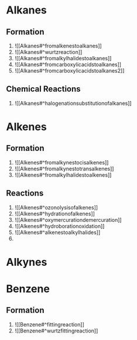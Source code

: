 # Alkanes

## Formation

1. ![[Alkanes#^fromalkenestoalkanes]]
2. ![[Alkanes#^wurtzreaction]]
3.  ![[Alkanes#^fromalkylhalidestoalkanes]]
4.  ![[Alkanes#^fromcarboxylicacidstoalkanes]]
 5. ![[Alkanes#^fromcarboxylicacidstoalkanes2]]

## Chemical Reactions

1. ![[Alkanes#^halogenationsubstitutionofalkanes]]
# Alkenes
## Formation

1.  ![[Alkenes#^fromalkynestocisalkenes]]
2. ![[Alkenes#^fromalkynestotransalkenes]]
3. ![[Alkenes#^fromalkylhalidestoalkenes]]
## Reactions 

1. ![[Alkenes#^ozonolysisofalkenes]]
2. ![[Alkenes#^hydrationofalkenes]]
3. ![[Alkenes#^oxymercurationdemercuration]]
4. ![[Alkenes#^hydroborationoxidation]]
5. ![[Alkenes#^alkenestoalkylhalides]]
6. 


# Alkynes

# Benzene
## Formation

1. ![[Benzene#^fittingreaction]]
2. ![[Benzene#^wurtzfittingreaction]]
